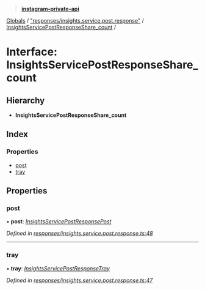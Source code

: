 > **[instagram-private-api](../README.md)**

[Globals](../README.md) / ["responses/insights.service.post.response"](../modules/_responses_insights_service_post_response_.md) / [InsightsServicePostResponseShare_count](_responses_insights_service_post_response_.insightsservicepostresponseshare_count.md) /

# Interface: InsightsServicePostResponseShare_count

## Hierarchy

* **InsightsServicePostResponseShare_count**

## Index

### Properties

* [post](_responses_insights_service_post_response_.insightsservicepostresponseshare_count.md#post)
* [tray](_responses_insights_service_post_response_.insightsservicepostresponseshare_count.md#tray)

## Properties

###  post

• **post**: *[InsightsServicePostResponsePost](_responses_insights_service_post_response_.insightsservicepostresponsepost.md)*

*Defined in [responses/insights.service.post.response.ts:48](https://github.com/dilame/instagram-private-api/blob/173bc62/src/responses/insights.service.post.response.ts#L48)*

___

###  tray

• **tray**: *[InsightsServicePostResponseTray](_responses_insights_service_post_response_.insightsservicepostresponsetray.md)*

*Defined in [responses/insights.service.post.response.ts:47](https://github.com/dilame/instagram-private-api/blob/173bc62/src/responses/insights.service.post.response.ts#L47)*